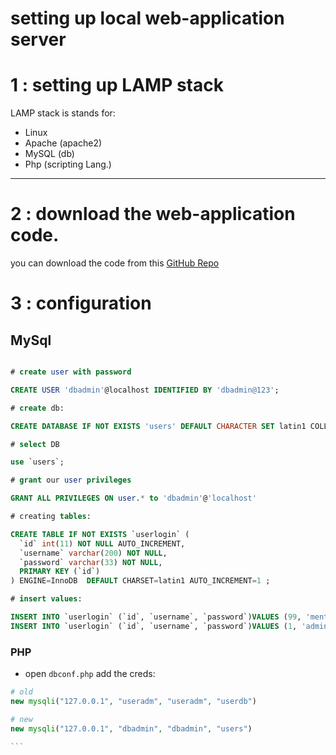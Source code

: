 # setting up local web-application server

# 1 : setting up LAMP stack

LAMP stack is stands for: 

* Linux
* Apache (apache2)
* MySQL	(db)
* Php 	(scripting Lang.)

---

# 2 : download the web-application code.

you can download the code from this [GitHub Repo](https://github.com/anir0y/arishti-01)

# 3 : configuration

## MySql

```sql

# create user with password

CREATE USER 'dbadmin'@localhost IDENTIFIED BY 'dbadmin@123';

# create db:

CREATE DATABASE IF NOT EXISTS 'users' DEFAULT CHARACTER SET latin1 COLLATE latin1_swedish_ci;

# select DB

use `users`;

# grant our user privileges

GRANT ALL PRIVILEGES ON user.* to 'dbadmin'@'localhost'

# creating tables:

CREATE TABLE IF NOT EXISTS `userlogin` (
  `id` int(11) NOT NULL AUTO_INCREMENT,
  `username` varchar(200) NOT NULL,
  `password` varchar(33) NOT NULL,
  PRIMARY KEY (`id`)
) ENGINE=InnoDB  DEFAULT CHARSET=latin1 AUTO_INCREMENT=1 ;

# insert values:

INSERT INTO `userlogin` (`id`, `username`, `password`)VALUES (99, 'mentor', 'a1857b83457cfef98da22fefa2fdd3ba');
INSERT INTO `userlogin` (`id`, `username`, `password`)VALUES (1, 'admin', 'a1857b83457cfef98da22fefa2fdd3ba');
```

### PHP

* open `dbconf.php` add the creds:

````php
# old
new mysqli("127.0.0.1", "useradm", "useradm", "userdb")

# new
new mysqli("127.0.0.1", "dbadmin", "dbadmin", "users")

```
